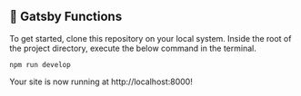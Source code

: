 ## 🔰 Gatsby Functions

To get started, clone this repository on your local system. Inside the root of the project directory, execute the below command in the terminal.

```shell
npm run develop
```

Your site is now running at http://localhost:8000!
